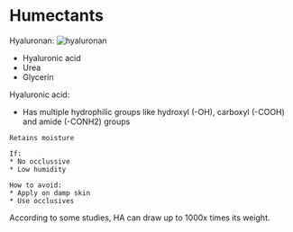 # Humectants

Hyaluronan:
![hyaluronan](https://upload.wikimedia.org/wikipedia/commons/b/b3/Hyaluronan.svg)

* Hyaluronic acid
* Urea
* Glycerin

Hyaluronic acid:
* Has multiple hydrophilic groups like hydroxyl (-OH), carboxyl (-COOH) and amide (-CONH2) groups

~~~admonish warning title="Skincare property: moisturise"
Retains moisture
~~~

~~~admonish warning title="May dry the skin!"
If:
* No occlussive
* Low humidity

How to avoid:
* Apply on damp skin
* Use occlusives
~~~

According to some studies, HA can draw up to 1000x times its weight. 
